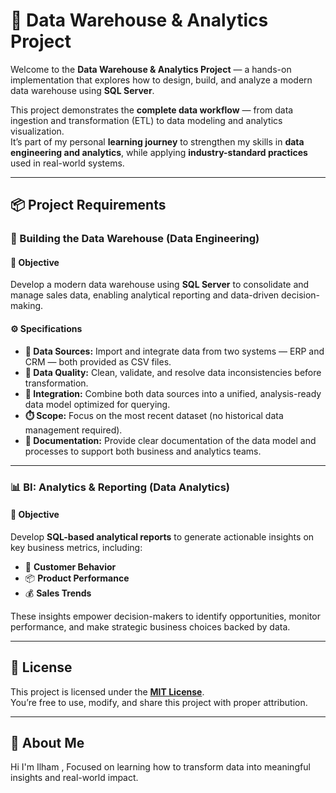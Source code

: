 # 🧱 Data Warehouse & Analytics Project  

Welcome to the **Data Warehouse & Analytics Project** — a hands-on implementation that explores how to design, build, and analyze a modern data warehouse using **SQL Server**.  

This project demonstrates the **complete data workflow** — from data ingestion and transformation (ETL) to data modeling and analytics visualization.  
It’s part of my personal **learning journey** to strengthen my skills in **data engineering and analytics**, while applying **industry-standard practices** used in real-world systems.  

---

## 📦 Project Requirements  

### 🧱 Building the Data Warehouse (Data Engineering)  

#### 🎯 Objective  
Develop a modern data warehouse using **SQL Server** to consolidate and manage sales data, enabling analytical reporting and data-driven decision-making.  

#### ⚙️ Specifications  
- **📂 Data Sources:** Import and integrate data from two systems — ERP and CRM — both provided as CSV files.  
- **🧹 Data Quality:** Clean, validate, and resolve data inconsistencies before transformation.  
- **🔗 Integration:** Combine both data sources into a unified, analysis-ready data model optimized for querying.  
- **⏱️ Scope:** Focus on the most recent dataset (no historical data management required).  
- **📝 Documentation:** Provide clear documentation of the data model and processes to support both business and analytics teams.  

---

### 📊 BI: Analytics & Reporting (Data Analytics)  

#### 🎯 Objective  
Develop **SQL-based analytical reports** to generate actionable insights on key business metrics, including:  
- 👥 **Customer Behavior**  
- 📦 **Product Performance**  
- 💰 **Sales Trends**  

These insights empower decision-makers to identify opportunities, monitor performance, and make strategic business choices backed by data.  


---

## 📄 License  
This project is licensed under the **[MIT License](./LICENSE)**.  
You’re free to use, modify, and share this project with proper attribution.  

---

## 👤 About Me  
Hi I'm Ilham , Focused on learning how to transform data into meaningful insights and real-world impact.

